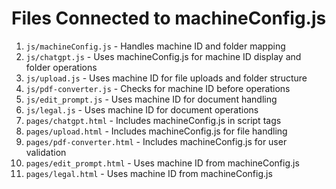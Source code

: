 # Files Connected to machineConfig.js

1. `js/machineConfig.js` - Handles machine ID and folder mapping
2. `js/chatgpt.js` - Uses machineConfig.js for machine ID display and folder operations
3. `js/upload.js` - Uses machine ID for file uploads and folder structure
4. `js/pdf-converter.js` - Checks for machine ID before operations
5. `js/edit_prompt.js` - Uses machine ID for document handling
6. `js/legal.js` - Uses machine ID for document operations
7. `pages/chatgpt.html` - Includes machineConfig.js in script tags
8. `pages/upload.html` - Includes machineConfig.js for file handling
9. `pages/pdf-converter.html` - Includes machineConfig.js for user validation
10. `pages/edit_prompt.html` - Uses machine ID from machineConfig.js
11. `pages/legal.html` - Uses machine ID from machineConfig.js
